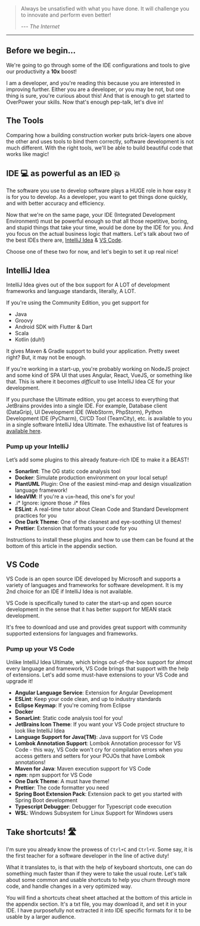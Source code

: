 > Always be unsatisfied with what you have done. It will challenge you to innovate and perform even better!
>
> --- <cite>The Internet</cite>

---

## Before we begin...

We're going to go through some of the IDE configurations and tools to give our productivity a **10x** boost!

I am a developer, and you're reading this because you are interested in improving further. Either you are a developer, or you may be not, but one thing is sure, you're curious about this! And that is enough to get started to OverPower your skills.
Now that's enough pep-talk, let's dive in!

## The Tools

Comparing how a building construction worker puts brick-layers one above the other and uses tools to bind them correctly, software development is not much different. With the right tools, we'll be able to build beautiful code that works like magic!

## IDE :computer: as powerful as an IED :boom:

The software you use to develop software plays a HUGE role in how easy it is for you to develop. As a developer, you want to get things done quickly, and with better accuracy and efficiency.

Now that we're on the same page, your IDE (Integrated Development Environment) must be powerful enough so that all those repetitive, boring, and stupid things that take your time, would be done by the IDE for you. And you focus on the actual business logic that matters. Let's talk about two of the best IDEs there are,
[IntelliJ Idea](https://www.jetbrains.com/idea/) & [VS Code](https://code.visualstudio.com/).

Choose one of these two for now, and let's begin to set it up real nice!

## IntelliJ Idea

IntelliJ Idea gives out of the box support for A LOT of development frameworks and language standards, literally, A LOT.

If you're using the Community Edition, you get support for

- Java
- Groovy
- Android SDK with Flutter & Dart
- Scala
- Kotlin (duh!)

It gives Maven & Gradle support to build your application. Pretty sweet right? But, it may not be enough.

If you're working in a start-up, you're probably working on NodeJS project and some kind of SPA UI that uses Angular, React, VueJS, or something like that. This is where it becomes _difficult_ to use IntelliJ Idea CE for your development.

If you purchase the Ultimate edition, you get access to everything that JetBrains provides into a single IDE. For example, Database client (DataGrip), UI Development IDE (WebStorm, PhpStorm), Python Development IDE (PyCharm), CI/CD Tool (TeamCity), etc. is available to you in a single software IntelliJ Idea Ultimate. The exhaustive list of features is [available here]().

### Pump up your IntelliJ

Let’s add some plugins to this already feature-rich IDE to make it a BEAST!

- **Sonarlint**: The OG static code analysis tool
- **Docker**: Simulate production environment on your local setup!
- **PlantUML** Plugin: One of the easiest mind-map and design visualization language framework!
- **IdeaVIM**: If you're a `vim`-head, this one's for you!
- .i* Ignore: ignore those .i* files
- **ESLint**: A real-time tutor about Clean Code and Standard Development practices for you
- **One Dark Theme**: One of the cleanest and eye-soothing UI themes!
- **Prettier**: Extension that formats your code for you

Instructions to install these plugins and how to use them can be found at the bottom of this article in the appendix section.

## VS Code

VS Code is an open source IDE developed by Microsoft and supports a variety of languages and frameworks for software development. It is my 2nd choice for an IDE if IntelliJ Idea is not available.

VS Code is specifically tuned to cater the start-up and open source development in the sense that it has better support for MEAN stack development.

It's free to download and use and provides great support with community supported extensions for languages and frameworks.

### Pump up your VS Code

Unlike IntelliJ Idea Ultimate, which brings out-of-the-box support for almost every language and framework, VS Code brings that support with the help of extensions. Let's add some must-have extensions to your VS Code and upgrade it!

- **Angular Language Service**: Extension for Angular Development
- **ESLint**: Keep your code clean, and up to industry standards
- **Eclipse Keymap**: If you're coming from Eclipse
- **Docker**
- **SonarLint**: Static code analysis tool for you!
- **JetBrains Icon Theme**: If you want your VS Code project structure to look like IntelliJ Idea
- **Language Support for Java(TM)**: Java support for VS Code
- **Lombok Annotation Support**: Lombok Annotation processor for VS Code - this way, VS Code won't cry for compilation errors when you access getters and setters for your POJOs that have Lombok annotations!
- **Maven for Java**: Maven execution support for VS Code
- **npm**: npm support for VS Code
- **One Dark Theme**: A must have theme!
- **Prettier**: The code formatter you need
- **Spring Boot Extension Pack**: Extension pack to get you started with Spring Boot development
- **Typescript Debugger**: Debugger for Typescript code execution
- **WSL**: Windows Subsystem for Linux Support for Windows users

## Take shortcuts! :motorway:

I'm sure you already know the prowess of `Ctrl+C` and `Ctrl+V`. Some say, it is the first teacher for a software developer in the line of active duty!

What it translates to, is that with the help of keyboard shortcuts, one can do something much faster than if they were to take the usual route. Let's talk about some common and usable shortcuts to help you churn through more code, and handle changes in a very optimized way.

You will find a shortcuts cheat sheet attached at the bottom of this article in the appendix section. It's a txt file, you may download it, and set it in your IDE. I have purposefully not extracted it into IDE specific formats for it to be usable by a larger audience.
